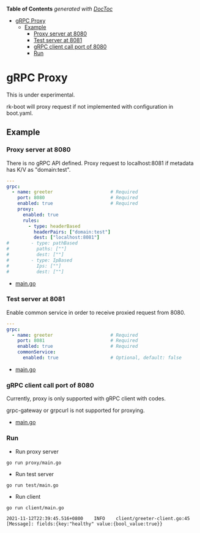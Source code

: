 <!-- START doctoc generated TOC please keep comment here to allow auto update -->
<!-- DON'T EDIT THIS SECTION, INSTEAD RE-RUN doctoc TO UPDATE -->
**Table of Contents**  *generated with [DocToc](https://github.com/thlorenz/doctoc)*

- [gRPC Proxy](#grpc-proxy)
  - [Example](#example)
    - [Proxy server at 8080](#proxy-server-at-8080)
    - [Test server at 8081](#test-server-at-8081)
    - [gRPC client call port of 8080](#grpc-client-call-port-of-8080)
    - [Run](#run)

<!-- END doctoc generated TOC please keep comment here to allow auto update -->

# gRPC Proxy
This is under experimental.

rk-boot will proxy request if not implemented with configuration in boot.yaml.

## Example

### Proxy server at 8080
There is no gRPC API defined. Proxy request to localhost:8081 if metadata has K/V as "domain:test".

```yaml
---
grpc:
  - name: greeter                     # Required
    port: 8080                        # Required
    enabled: true                     # Required
    proxy:
      enabled: true
      rules:
        - type: headerBased
          headerPairs: ["domain:test"]
          dest: ["localhost:8081"]
#        - type: pathBased
#          paths: [""]
#          dest: [""]
#        - type: IpBased
#          Ips: [""]
#          dest: [""]
```

- [main.go](proxy/main.go)

### Test server at 8081
Enable common service in order to receive proxied request from 8080.

```yaml
---
grpc:
  - name: greeter                     # Required
    port: 8081                        # Required
    enabled: true                     # Required
    commonService:
      enabled: true                   # Optional, default: false
```

- [main.go](test/main.go)

### gRPC client call port of 8080
Currently, proxy is only supported with gRPC client with codes. 

grpc-gateway or grpcurl is not supported for proxying.

- [main.go](client/main.go)

### Run
- Run proxy server
```shell script
go run proxy/main.go
```

- Run test server
```shell script
go run test/main.go
```

- Run client
```shell script
go run client/main.go

2021-11-12T22:39:45.516+0800    INFO    client/greeter-client.go:45     [Message]: fields:{key:"healthy" value:{bool_value:true}}
```